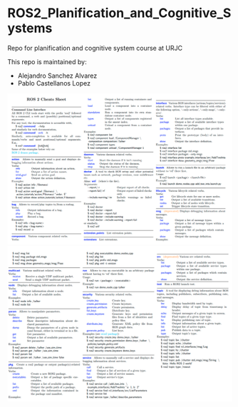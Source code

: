 # ROS2_Planification_and_Cognitive_Systems
Repo for planification and cognitive system course at URJC


This repo is maintained by:

- Alejandro Sanchez Alvarez
- Pablo Castellanos Lopez


![cheatsheet1](./docs/ros2_cheatsheet_1.png)
![cheatsheet2](./docs/ros2_cheatsheet_2.png)
